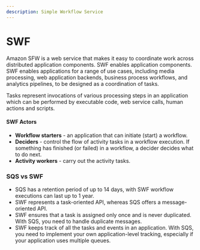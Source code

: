 ```yaml
---
description: Simple Workflow Service
---
```


# SWF

Amazon SFW is a web service that makes it easy to coordinate work across distributed application components. SWF enables application components. SWF enables applications for a range of use cases, including media processing, web application backends, business process workflows, and analytics pipelines, to be designed as a coordination of tasks.

Tasks represent invocations of various processing steps in an application which can be performed by executable code, web service calls, human actions and scripts.

#### SWF Actors

* **Workflow starters** - an application that can initiate \(start\) a workflow.
* **Deciders** - control the flow of activity tasks in a workflow execution. If something has finished \(or failed\) in a workflow, a decider decides what to do next.
* **Activity workers** - carry out the activity tasks.

### SQS vs SWF

* SQS has a retention period of up to 14 days, with SWF workflow executions can last up to 1 year.
* SWF represents a task-oriented API, whereas SQS offers a message-oriented API.
* SWF ensures that a task is assigned only once and is never duplicated. With SQS, you need to handle duplicate messages.
* SWF keeps track of all the tasks and events in an application. With SQS, you need to implement your own application-level tracking, especially if your application uses multiple queues.



